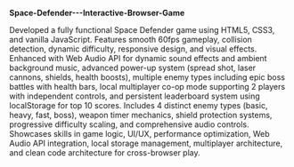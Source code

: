   **Space-Defender---Interactive-Browser-Game**

Developed a fully functional Space Defender game using HTML5, CSS3, and vanilla JavaScript. Features smooth 60fps gameplay, collision detection, dynamic difficulty, responsive design, and visual effects. Enhanced with Web Audio API for dynamic sound effects and ambient background music, advanced power-up system (spread shot, laser cannons, shields, health boosts), multiple enemy types including epic boss battles with health bars, local multiplayer co-op mode supporting 2 players with independent controls, and persistent leaderboard system using localStorage for top 10 scores. Includes 4 distinct enemy types (basic, heavy, fast, boss), weapon timer mechanics, shield protection systems, progressive difficulty scaling, and comprehensive audio controls. Showcases skills in game logic, UI/UX, performance optimization, Web Audio API integration, local storage management, multiplayer architecture, and clean code architecture for cross-browser play.
